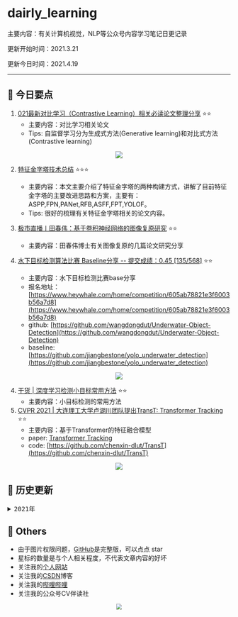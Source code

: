 # dairly_learning
主要内容：有关计算机视觉，NLP等公众号内容学习笔记日更记录

更新开始时间：2021.3.21

更新今日时间：2021.4.19

------



## :paperclip:  今日要点

1. [021最新对比学习（Contrastive Learning）相关必读论文整理分享](https://mp.weixin.qq.com/s/sBBGaQymTudkksaDBVQD6g)         :star::star:
   - 主要内容：对比学习相关论文
   - Tips: 自监督学习分为生成式方法(Generative learning)和对比式方法(Contrastive learning)

<div align=center><img src="https://mmbiz.qpic.cn/mmbiz_png/1niaDLWmibswdnHxTOMoKrwuXdQCPsicibT1egzNuzqUxxmiac2Y4B7LEwzvjk5DSspVLf95lkUvrJiaKulDcu2PyPAQ/640?wx_fmt=png&tp=webp&wxfrom=5&wx_lazy=1&wx_co=1" style='zoom:100%'>
</div>

2. [特征金字塔技术总结](https://mp.weixin.qq.com/s/XCZg9me2xeDhXUh6mmEvGw)       :star::star::star:
   - 主要内容：本文主要介绍了特征金字塔的两种构建方式，讲解了目前特征金字塔的主要改进思路和方案，主要有：ASPP,FPN,PANet,RFB,ASFF,FPT,YOLOF。
   - Tips: 很好的梳理有关特征金字塔相关的论文内容。

3. [极市直播丨田春伟：基于卷积神经网络的图像复原研究](https://mp.weixin.qq.com/s/yZyiSkmpTMIdBEJUiUF3jw)       :star::star:
   - 主要内容：田春伟博士有关图像复原的几篇论文研究分享


4. [水下目标检测算法比赛 Baseline分享 -- 提交成绩：0.45 [135/568]](https://mp.weixin.qq.com/s/lsV43jpETqaYanmlJCPh7A)       :star::star:
   - 主要内容：水下目标检测比赛base分享
   - 报名地址：[https://www.heywhale.com/home/competition/605ab78821e3f6003b56a7d8](https://www.heywhale.com/home/competition/605ab78821e3f6003b56a7d8)
   - github: [https://github.com/wangdongdut/Underwater-Object-Detection](https://github.com/wangdongdut/Underwater-Object-Detection)
   - baseline: [https://github.com/jiangbestone/yolo_underwater_detection](https://github.com/jiangbestone/yolo_underwater_detection)

<div align=center><img src="https://mmbiz.qpic.cn/mmbiz_png/SjQAYGc0mKFmftBOjzAlicDYlj9b7CHdCKckOv1XfBibpicmArav9wVg1FDsic0NNUxtxBEKOM61XY6pvEEt2ZsAEw/640?wx_fmt=png&tp=webp&wxfrom=5&wx_lazy=1&wx_co=1" style='zoom:100%'>
</div>


4. [干货 | 深度学习检测小目标常用方法](https://mp.weixin.qq.com/s/di8T-5IzGzMFS62TYN4uOg)       :star::star:
   - 主要内容：小目标检测的常用方法
5. [CVPR 2021 | 大连理工大学卢湖川团队提出TransT: Transformer Tracking](https://mp.weixin.qq.com/s/7QkB5T9SXzBzzZQaT22B-w)       :star::star:
   - 主要内容：基于Transformer的特征融合模型
   - paper: [Transformer Tracking](https://arxiv.org/abs/2103.15436)
   - code: [https://github.com/chenxin-dlut/TransT](https://github.com/chenxin-dlut/TransT)

<div align=center><img src="https://mmbiz.qpic.cn/mmbiz_png/ibaXaPIy7jV0xHJnRric8xXJK0fZxWugibkZBwvhEAHq9On0JZ7NiakHYTibTnpQIScXr7XTnNllmc2OzmGaejqMPhw/640?wx_fmt=png&tp=webp&wxfrom=5&wx_lazy=1&wx_co=1" style='zoom:100%'>
</div>


## :paperclip:  历史更新

<pre><details><summary>2021年</summary>
<details><summary>3月</summary>
    1. <a href="notes/202103/0321.md" target="_blank">公众号内容拓展学习笔记（2021.3.21）</a>
    2. <a href="notes/202103/0322.md" target="_blank">公众号内容拓展学习笔记（2021.3.22）</a>
    3. <a href="notes/202103/0323.md" target="_blank">公众号内容拓展学习笔记（2021.3.23）</a>
    4. <a href="notes/202103/0324.md" target="_blank">公众号内容拓展学习笔记（2021.3.24）</a>
    5. <a href="notes/202103/0325.md" target="_blank">公众号内容拓展学习笔记（2021.3.25）</a>
    6. <a href="notes/202103/0326.md" target="_blank">公众号内容拓展学习笔记（2021.3.26）</a>
    7. <a href="notes/202103/0327.md" target="_blank">公众号内容拓展学习笔记（2021.3.27）</a>
    8. <a href="notes/202103/0328.md" target="_blank">公众号内容拓展学习笔记（2021.3.28）</a>
    9. <a href="notes/202103/0329.md" target="_blank">公众号内容拓展学习笔记（2021.3.29）</a>
    10. <a href="notes/202103/0330.md" target="_blank">公众号内容拓展学习笔记（2021.3.30）</a>
    11. <a href="notes/202103/0331.md" target="_blank">公众号内容拓展学习笔记（2021.3.31）</a>
</details>
<details><summary>4月</summary>
    1. <a href="notes/202104/0401.md" target="_blank">公众号内容拓展学习笔记（2021.4.1）</a>
    2. <a href="notes/202104/0402.md" target="_blank">公众号内容拓展学习笔记（2021.4.2）</a>
    3. <a href="notes/202104/0403.md" target="_blank">公众号内容拓展学习笔记（2021.4.3）</a>
    4. <a href="notes/202104/0404.md" target="_blank">公众号内容拓展学习笔记（2021.4.4）</a>
    5. <a href="notes/202104/0405.md" target="_blank">公众号内容拓展学习笔记（2021.4.5）</a>
    6. <a href="notes/202104/0406.md" target="_blank">公众号内容拓展学习笔记（2021.4.6）</a>
    7. <a href="notes/202104/0407.md" target="_blank">公众号内容拓展学习笔记（2021.4.7）</a>
    8. <a href="notes/202104/0408.md" target="_blank">公众号内容拓展学习笔记（2021.4.8）</a>
    9. <a href="notes/202104/0409.md" target="_blank">公众号内容拓展学习笔记（2021.4.9）</a>
    10. <a href="notes/202104/0410.md" target="_blank">公众号内容拓展学习笔记（2021.4.10）</a>
    11. <a href="notes/202104/0411.md" target="_blank">公众号内容拓展学习笔记（2021.4.11）</a>
    12. <a href="notes/202104/0412.md" target="_blank">公众号内容拓展学习笔记（2021.4.12）</a>
    13. <a href="notes/202104/0413.md" target="_blank">公众号内容拓展学习笔记（2021.4.13）</a>
    14. <a href="notes/202104/0414.md" target="_blank">公众号内容拓展学习笔记（2021.4.14）</a>
    15. <a href="notes/202104/0415.md" target="_blank">公众号内容拓展学习笔记（2021.4.15）</a>
    16. <a href="notes/202104/0416.md" target="_blank">公众号内容拓展学习笔记（2021.4.16）</a>
    17. <a href="notes/202104/0417.md" target="_blank">公众号内容拓展学习笔记（2021.4.17）</a>
    18. <a href="notes/202104/0418.md" target="_blank">公众号内容拓展学习笔记（2021.4.18）</a>
</details>
</pre>


## :paperclip:  Others

- 由于图片权限问题，[GitHub](https://github.com/xiaoxuebajie/dairly_learning)是完整版，可以点点 star
- 星标的数量是与个人相关程度，不代表文章内容的好坏
- 关注我的[个人网站](http://www.cvbds.cn/)
- 关注我的[CSDN](https://mp.csdn.net/console/article)博客
- 关注我的[哔哩哔哩](https://space.bilibili.com/424394389?spm_id_from=333.788.b_765f7570696e666f.1)
- 关注我的公众号CV伴读社

<div align=center><img src="https://img-blog.csdnimg.cn/202005031406335.jpg" style='zoom:80%'>
</div>